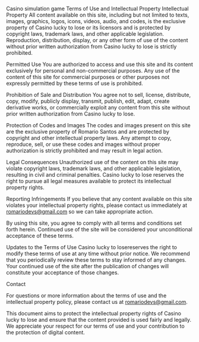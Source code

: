 Casino simulation game
Terms of Use and Intellectual Property
Intellectual Property
All content available on this site, including but not limited to texts, images, graphics, logos, icons, videos, audio, and codes, is the exclusive property of Casino lucky to lose or its licensors and is protected by copyright laws, trademark laws, and other applicable legislation. Reproduction, distribution, display, or any other form of use of the content without prior written authorization from Casino lucky to lose is strictly prohibited.

Permitted Use
You are authorized to access and use this site and its content exclusively for personal and non-commercial purposes. Any use of the content of this site for commercial purposes or other purposes not expressly permitted by these terms of use is prohibited.

Prohibition of Sale and Distribution
You agree not to sell, license, distribute, copy, modify, publicly display, transmit, publish, edit, adapt, create derivative works, or commercially exploit any content from this site without prior written authorization from Casino lucky to lose.

Protection of Codes and Images
The codes and images present on this site are the exclusive property of Romario Santos and are protected by copyright and other intellectual property laws. Any attempt to copy, reproduce, sell, or use these codes and images without proper authorization is strictly prohibited and may result in legal action.

Legal Consequences
Unauthorized use of the content on this site may violate copyright laws, trademark laws, and other applicable legislation, resulting in civil and criminal penalties. Casino lucky to lose reserves the right to pursue all legal measures available to protect its intellectual property rights.

Reporting Infringements
If you believe that any content available on this site violates your intellectual property rights, please contact us immediately at romariodevs@gmail.com so we can take appropriate action.

By using this site, you agree to comply with all terms and conditions set forth herein. Continued use of the site will be considered your unconditional acceptance of these terms.

Updates to the Terms of Use
Casino lucky to losereserves the right to modify these terms of use at any time without prior notice. We recommend that you periodically review these terms to stay informed of any changes. Your continued use of the site after the publication of changes will constitute your acceptance of those changes.

Contact

For questions or more information about the terms of use and the intellectual property policy, please contact us at romariodevs@gmail.com.

This document aims to protect the intellectual property rights of Casino lucky to lose and ensure that the content provided is used fairly and legally. We appreciate your respect for our terms of use and your contribution to the protection of digital content.